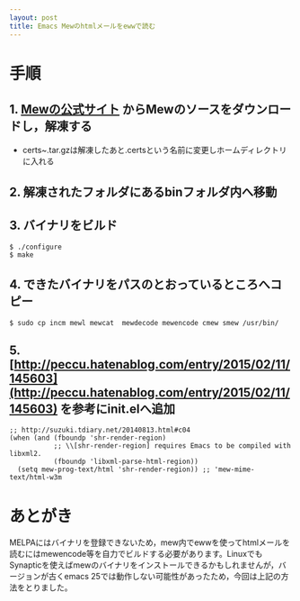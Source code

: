 ```yaml
---
layout: post
title: Emacs Mewのhtmlメールをewwで読む
---
```


# 手順


## 1. [Mewの公式サイト](http://www.mew.org/ja/) からMewのソースをダウンロードし，解凍する

-   certs~.tar.gzは解凍したあと.certsという名前に変更しホームディレクトリに入れる


## 2. 解凍されたフォルダにあるbinフォルダ内へ移動


## 3. バイナリをビルド

    $ ./configure
    $ make


## 4. できたバイナリをパスのとおっているところへコピー

    $ sudo cp incm mewl mewcat  mewdecode mewencode cmew smew /usr/bin/


## 5. [http://peccu.hatenablog.com/entry/2015/02/11/145603](http://peccu.hatenablog.com/entry/2015/02/11/145603) を参考にinit.elへ追加

    ;; http://suzuki.tdiary.net/20140813.html#c04
    (when (and (fboundp 'shr-render-region)
               ;; \\[shr-render-region] requires Emacs to be compiled with libxml2.
               (fboundp 'libxml-parse-html-region))
      (setq mew-prog-text/html 'shr-render-region)) ;; 'mew-mime-text/html-w3m


# あとがき

MELPAにはバイナリを登録できないため，mew内でewwを使ってhtmlメールを読むにはmewencode等を自力でビルドする必要があります。LinuxでもSynapticを使えばmewのバイナリをインストールできるかもしれませんが，バージョンが古くemacs 25では動作しない可能性があったため，今回は上記の方法をとりました。

